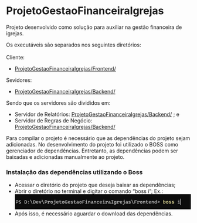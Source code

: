 # ProjetoGestaoFinanceiraIgrejas

Projeto desenvolvido como solução para auxiliar na gestão financeira de igrejas.

Os executáveis são separados nos seguintes diretórios: </br>
</br>
Cliente:

- [ProjetoGestaoFinanceiraIgrejas/Frontend/](https://github.com/EduardoSilvaFeitosa/ProjetoGestaoFinanceiraIgrejas/tree/main/Frontend)

Sevidores:

- [ProjetoGestaoFinanceiraIgrejas/Backend/](https://github.com/EduardoSilvaFeitosa/ProjetoGestaoFinanceiraIgrejas/tree/main/Backend)

Sendo que os servidores são divididos em:

- Servidor de Relatórios: [ProjetoGestaoFinanceiraIgrejas/Backend/](https://github.com/EduardoSilvaFeitosa/ProjetoGestaoFinanceiraIgrejas/tree/main/Backend/Reports) ; e
- Servidor de Regras de Negócio: [ProjetoGestaoFinanceiraIgrejas/Backend/](https://github.com/EduardoSilvaFeitosa/ProjetoGestaoFinanceiraIgrejas/tree/main/Backend/Business)

Para compilar o projeto é necessário que as dependências do projeto sejam adicionadas. No desenvolvimento do projeto foi utilizado o BOSS como gerenciador de dependências. Entretanto, as dependências podem ser baixadas e adicionadas manualmente ao projeto.
</br>

### Instalação das dependências utilizando o Boss </br>

- Acessar o diretório do projeto que deseja baixar as dependências;
- Abrir o diretório no terminal e digitar o comando “boss i”;
  Ex.:
  ![Alt text](image.png)
- Após isso, é necessário aguardar o download das dependências.
